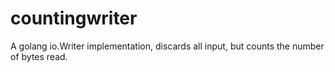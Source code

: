 # countingwriter
A golang io.Writer implementation, discards all input, but counts the number of bytes read.

